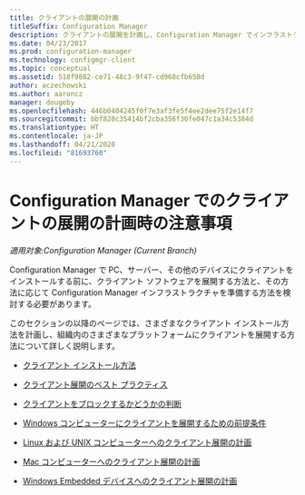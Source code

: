```yaml
---
title: クライアントの展開の計画
titleSuffix: Configuration Manager
description: クライアントの展開を計画し、Configuration Manager でインフラストラクチャを準備します。
ms.date: 04/23/2017
ms.prod: configuration-manager
ms.technology: configmgr-client
ms.topic: conceptual
ms.assetid: 518f9882-ce71-48c3-9f47-cd968cfb658d
author: aczechowski
ms.author: aaroncz
manager: dougeby
ms.openlocfilehash: 446b0404245f0f7e3af3fe5f4ee2dee75f2e14f7
ms.sourcegitcommit: bbf820c35414bf2cba356f30fe047c1a34c5384d
ms.translationtype: HT
ms.contentlocale: ja-JP
ms.lasthandoff: 04/21/2020
ms.locfileid: "81693760"
---
```

# <a name="planning-considerations-for-deploying-clients-in-configuration-manager"></a>Configuration Manager でのクライアントの展開の計画時の注意事項

*適用対象:Configuration Manager (Current Branch)*

Configuration Manager で PC、サーバー、その他のデバイスにクライアントをインストールする前に、クライアント ソフトウェアを展開する方法と、その方法に応じて Configuration Manager インフラストラクチャを準備する方法を検討する必要があります。  

 このセクションの以降のページでは、さまざまなクライアント インストール方法を計画し、組織内のさまざまなプラットフォームにクライアントを展開する方法について詳しく説明します。  

-   [クライアント インストール方法](../../../../core/clients/deploy/plan/client-installation-methods.md)  

-   [クライアント展開のベスト プラクティス](../../../../core/clients/deploy/plan/best-practices-for-client-deployment.md)  

-   [クライアントをブロックするかどうかの判断](../../../../core/clients/deploy/plan/determine-whether-to-block-clients.md)  

-   [Windows コンピューターにクライアントを展開するための前提条件](../../../../core/clients/deploy/prerequisites-for-deploying-clients-to-windows-computers.md)  

-   [Linux および UNIX コンピューターへのクライアント展開の計画](../../../../core/clients/deploy/plan/planning-for-client-deployment-to-linux-and-unix-computers.md)  

-   [Mac コンピューターへのクライアント展開の計画](../../../../core/clients/deploy/plan/planning-for-client-deployment-to-mac-computers.md)  

-   [Windows Embedded デバイスへのクライアント展開の計画](../../../../core/clients/deploy/plan/planning-for-client-deployment-to-windows-embedded-devices.md)  
